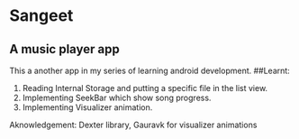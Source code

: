 # Sangeet
## A music player app
This a another app in my series of learning android development.
##Learnt:
1. Reading Internal Storage and putting a specific file in the list view.
2. Implementing SeekBar which show song progress.
3. Implementing Visualizer animation.

Aknowledgement: Dexter library, Gauravk for visualizer animations


